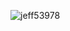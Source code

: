 <p><img align="center" src="https://github-profile-summary-cards.vercel.app/api/cards/profile-details?username=Jeff53978&theme=vue" alt="jeff53978" /></p>
